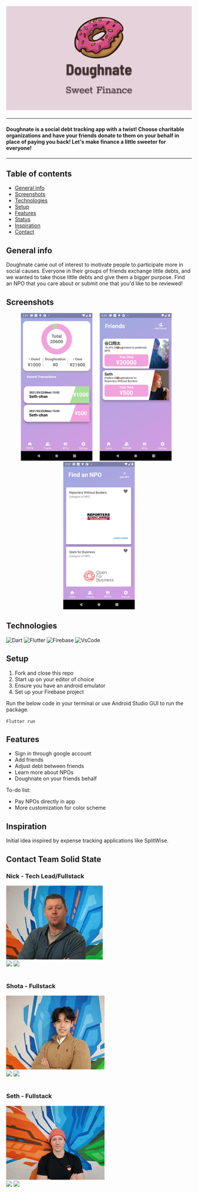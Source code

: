## <img src="./assets/doughnateBG.png" alt="doughnate logo image with a donut">

---

#### Doughnate is a social debt tracking app with a twist! Choose charitable organizations and have your friends donate to them on your behalf in place of paying you back! Let's make finance a little sweeter for everyone!

---

## Table of contents

- [General info](#general-info)
- [Screenshots](#screenshots)
- [Technologies](#technologies)
- [Setup](#setup)
- [Features](#features)
- [Status](#status)
- [Inspiration](#inspiration)
- [Contact](#contact)

## General info

Doughnate came out of interest to motivate people to participate more in social causes. Everyone in their groups of friends exchange little debts, and we wanted to take those little debts and give them a bigger purpose. Find an NPO that you care about or submit one that you'd like to be reviewed!

## Screenshots

<p align="center">
  <img src="./assets/front.png" alt="Home image of Doughnate app" height="400px">
  &nbsp; &nbsp;
  <img src="./assets/friendsview.png" alt="friends image of Doughnate app" height="400px">
  &nbsp; &nbsp;
  <img src="./assets/npoview.png" alt="npo image of Doughnate app" height="400px">
</p>

## Technologies

![Dart](https://img.shields.io/badge/-Dart-000000?style=flat-square&logo=Dart)
![Flutter](https://img.shields.io/badge/-Flutter-000000?style=flat-square&logo=Flutter)
![Firebase](https://img.shields.io/badge/-Firebase-000000?style=flat-square&logo=Firebase)
![VsCode](https://img.shields.io/badge/-VsCode-000000?style=flat-square&logo=visual-studio-code&logoColor=0078D7)

## Setup

1. Fork and close this repo
2. Start up on your editor of choice
3. Ensure you have an android emulator
4. Set up your Firebase project

Run the below code in your terminal or use Android Studio GUI to run the package.

`Flutter run`

## Features

- Sign in through google account
- Add friends
- Adjust debt between friends
- Learn more about NPOs
- Doughnate on your friends behalf

To-do list:

- Pay NPOs directly in app
- More customization for color scheme

## Inspiration

Initial idea inspired by expense tracking applications like SplitWise.

## Contact Team Solid State

<p align="center">
  <div>
    <h3>Nick - Tech Lead/Fullstack</h3>
    <img src="./assets/mypic.jpg" height="200px">
    <br>
    <a href="https://github.com/ntaylor6422"><img src="https://img.shields.io/badge/-Github-000000?style=flat-square&logo=Github"></a>
    <a href="https://linkedin.com/in/nicktdev"><img src="https://img.shields.io/badge/-Linkedin-000000?style=flat-square&logo=Linkedin"></a>
  </div>
  &nbsp; &nbsp;
  <div>
    <h3>Shota - Fullstack</h3>
    <img src="./assets/ShotaPic.jpg" height="200px">
    <br>
    <a href="https://github.com/Gukou4869"><img src="https://img.shields.io/badge/-Github-000000?style=flat-square&logo=Github"></a>
    <a href="https://linkedin.com/in/Gukou4869"><img src="https://img.shields.io/badge/-Linkedin-000000?style=flat-square&logo=Linkedin"></a>
  </div>
  &nbsp; &nbsp;
  <div>
    <h3>Seth - Fullstack</h3>
    <img src="./assets/sethpic.jpg" height="200px">
    <br>
    <a href="https://github.com/sethwright"><img src="https://img.shields.io/badge/-Github-000000?style=flat-square&logo=Github"></a>
    <a href="https://linkedin.com/in/wseth"><img src="https://img.shields.io/badge/-Linkedin-000000?style=flat-square&logo=Linkedin"></a>
  <div>
</p>
